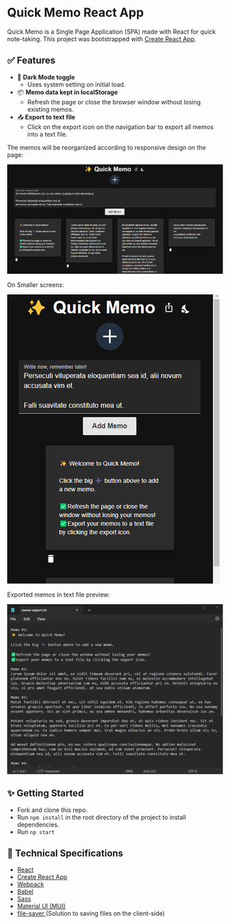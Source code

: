 # Quick Memo React App
Quick Memo is a Single Page Application (SPA) made with React for quick note-taking.
This project was bootstrapped with [Create React App](https://github.com/facebook/create-react-app).


## ✅ Features
- 🌙 <b>Dark Mode toggle </b>
  - Uses system setting on initial load.
- 📦 <b>Memo data kept in localStorage </b>
  - Refresh the page or close the browser window without losing existing memos.
- 📤 <b>Export to text file</b> 
  - Click on the export icon on the navigation bar to export all memos into a text file.

The memos will be reorganized according to responsive design on the page:

![Quick Memo landing page](./docs/add-memo-data.png)

On Smaller screens:

![Quick Memo landing page](./docs/memo-responsive.png)

Exported memos in text file preview:

![Memo export preview](./docs/memo-export.png)

## ✨ Getting Started
- Fork and clone this repo.
- Run  ```npm install``` in the root directory of the project to install dependencies.
- Run ```np start```

## 🔧 Technical Specifications
- <a href="https://reactjs.org/"> React</a>
- <a href="https://reactjs.org/docs/create-a-new-react-app.html#gatsby-focus-wrapper"> Create React App</a>
- <a href="https://webpack.js.org/"> Webpack</a>
- <a href="https://babeljs.io/"> Babel</a>
- <a href="https://sass-lang.com/documentation/"> Sass</a>
- <a href="https://mui.com/material-ui/"> Material UI (MUI)</a>
- <a href="https://www.npmjs.com/package/file-saver"> file-saver </a> (Solution to saving files on the client-side)